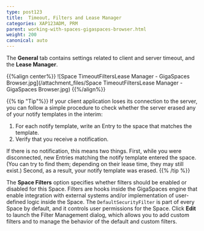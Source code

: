 ```yaml
---
type: post123
title:  Timeout, Filters and Lease Manager
categories: XAP123ADM, PRM
parent: working-with-spaces-gigaspaces-browser.html
weight: 200
canonical: auto
---
```




The **General** tab contains settings related to client and server timeout, and the **Lease Manager**.

{{%align center%}}
![Space TimeoutFiltersLease Manager - GigaSpaces Browser.jpg](/attachment_files/Space TimeoutFiltersLease Manager - GigaSpaces Browser.jpg)
{{%/align%}}

{{% tip "Tip"%}}
If your client application loses its connection to the server, you can follow a simple procedure to check whether the server erased any of your notify templates in the interim:

1. For each notify template, write an Entry to the space that matches the template.
1. Verify that you receive a notification.

If there is no notification, this means two things. First, while you were disconnected, new Entries matching the notify template entered the space. (You can try to find them; depending on their lease time, they may still exist.) Second, as a result, your notify template was erased.
{{% /tip %}}

The **Space Filters** option specifies whether filters should be enabled or disabled for this Space. Filters are hooks inside the GigaSpaces engine that enable integration with external systems and/or implementation of user-defined logic inside the Space. The `DefaultSecurityFilter` is part of every Space by default, and it controls user permissions for the Space. Click **Edit** to launch the Filter Management dialog, which allows you to add custom filters and to manage the behavior of the default and custom filters.

